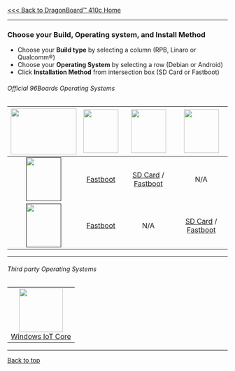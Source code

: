 [<<< Back to DragonBoard™ 410c Home](https://github.com/96boards/documentation/wiki/DragonBoard™-410c-Home)

***
### Choose your Build, Operating system, and Install Method

- Choose your **Build type** by selecting a column (RPB, Linaro or Qualcomm®)
- Choose your **Operating System** by selecting a row (Debian or Android)
- Click **Installation Method** from intersection box (SD Card or Fastboot)

###### Official 96Boards Operating Systems

|  [<img src="http://i.imgur.com/VH1IfZC.png" data-canonical-src="http://i.imgur.com/VH1IfZC.png" width="150" height="105" />](https://github.com/96boards/documentation/wiki/DragonBoard™-410c-Home) |  [<img src="http://i.imgur.com/jl4GG0d.png" data-canonical-src="http://i.imgur.com/jl4GG0d.png" width="80" height="100" />](https://github.com/96boards/documentation/wiki/DragonBoard™-410c-Crossroads#reference-platform-build)   |  [<img src="http://i.imgur.com/7rrS2JR.png" data-canonical-src="http://i.imgur.com/7rrS2JR.png" width="80" height="100" />](https://github.com/96boards/documentation/wiki/DragonBoard™-410c-Crossroads#reference-platform-build)   |  [<img src="http://i.imgur.com/dnsIEuC.png" data-canonical-src="http://i.imgur.com/dnsIEuC.png" width="80" height="100" />](https://github.com/96boards/documentation/wiki/DragonBoard™-410c-Crossroads#reference-platform-build)   |
| :-: | :-: | :-: | :-: |
| [<img src="http://i.imgur.com/OQGR5yY.png" data-canonical-src="http://i.imgur.com/OQGR5yY.png" width="80" height="100" />]() | [Fastboot](https://github.com/96boards/documentation/wiki/DragonBoard™-410c-RP-Download) | [SD Card](https://github.com/96boards/documentation/wiki/DragonBoard™-410c-Linaro-Debian-Download#your-build-choice) / [Fastboot](https://github.com/96boards/documentation/wiki/DragonBoard™-410c-Linaro-Debian-Download#your-build-choice-1) | N/A |
| [<img src="http://i.imgur.com/7wy1996.png" data-canonical-src="http://i.imgur.com/7wy1996.png" width="80" height="100" />]() | [Fastboot](https://github.com/96boards/documentation/wiki/DragonBoard™-410c-RP-Download#your-build-choice-1) | N/A | [SD Card](https://github.com/96boards/documentation/wiki/Dragonboard™-410c-QC-Android-Download#your-build-choice) / [Fastboot](https://github.com/96boards/documentation/wiki/Dragonboard™-410c-QC-Android-Download#your-build-choice-1) |

***

###### Third party Operating Systems

|     |
| :-: |
| <a href="http://ms-iot.github.io/content/en-US/win10/DB410c.htm" target="_blank"><img src="http://i.imgur.com/1Sg2I7N.png" data-canonical-src="http://i.imgur.com/1Sg2I7N.png" width="100" height="100" /></a> <br> <a href="http://ms-iot.github.io/content/en-US/win10/DB410c.htm" target="_blank">Windows IoT Core</a> |   

***

[Back to top](https://github.com/96boards/documentation/wiki/DragonBoard™-410c-Crossroads)